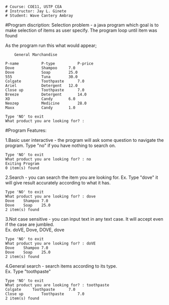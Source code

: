 	# Course: COE11, USTP CEA
	# Instructor: Jay L. Ginete
	# Student: Wave Cantery Ambray

#Program discription:
	Selection problem - a java program which goal is to make selection of items as user specify.
	The program loop until item was found

As the program run this what would appear;

		General Marchandise				

	P-name          P-type          P-price	
	Dove    		Shampoo 	7.0			
	Dove   			Soap    	25.0		
	555    			Tuna   		30.0		
	Colgate 		Toothpaste      7.0			
	Ariel  			Detergent	12.0		
	Close up       	Toothpaste      7.0			
	Breeze         	Detergent       14.0		
	XO      		Candy   	6.0			
	Neozep  		Medicine        28.0			
	Maxx    		Candy   	1.0	
	
	Type 'NO' to exit
	What product you are looking for? :

#Program Features:

1.Basic user interactive - the program will ask some question to navigate the program.
	Type "no" if you have nothing to search on.
	
	Type 'NO' to exit
	What product you are looking for? : no
	Exiting Program
	0 item(s) found

2.Search - you can search the item you are looking for.	
	Ex. Type "dove" it will give result accurately according to what it has.
	
	Type 'NO' to exit
	What product you are looking for? : dove
	Dove    Shampoo 7.0
	Dove    Soap    25.0
	2 item(s) found

3.Not case sensitive - you can input text in any text case. 
	It will accept even if the case are jumbled.	
	Ex. doVE, Dove, DOVE, dove
	
	Type 'NO' to exit
	What product you are looking for? : doVE
	Dove    Shampoo 7.0
	Dove    Soap    25.0
	2 item(s) found

4.General search - search items according to its type.	
	Ex. Type "toothpaste"
	
	Type 'NO' to exit
	What product you are looking for? : toothpaste
	Colgate		Toothpaste      7.0
	Close up        Toothpaste      7.0
	2 item(s) found

